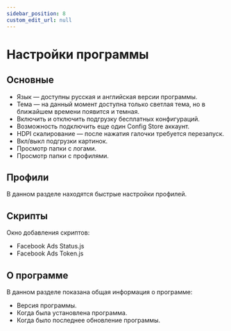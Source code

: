 ```yaml
---
sidebar_position: 8
custom_edit_url: null
---
```


# Настройки программы

## Основные

- Язык — доступны русская и английская версии программы.
- Тема — на данный момент доступна только светлая тема, но в ближайшем времени появится и темная.
- Включить и отключить подгрузку бесплатных конфигураций.
- Возможность подключить еще один Config Store аккаунт.
- HDPI скалирование — после нажатия галочки требуется перезапуск.
- Вкл/выкл подгрузки картинок.
- Просмотр папки с логами.
- Просмотр папки с профилями.

<!-- ![Docusaurus logo](/img/docusaurus.png) -->

## Профили

В данном разделе находятся быстрые настройки профилей.

<!-- ![Docusaurus logo](/img/docusaurus.png) -->

## Скрипты

Окно добавления скриптов:

- Facebook Ads Status.js
- Facebook Ads Token.js

<!-- ![Docusaurus logo](/img/docusaurus.png) -->

## О программе

В данном разделе показана общая информация о программе:

- Версия программы.
- Когда была установлена программа.
- Когда было последнее обновление программы.

<!-- ![Docusaurus logo](/img/docusaurus.png) -->
